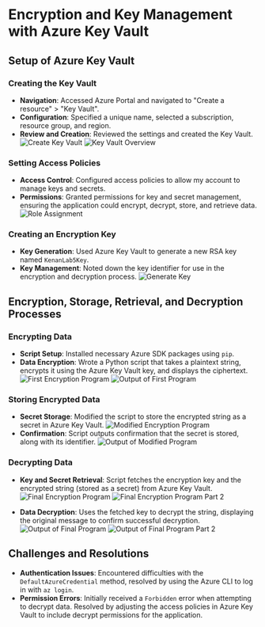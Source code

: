 
# Encryption and Key Management with Azure Key Vault

## Setup of Azure Key Vault

### Creating the Key Vault

- **Navigation**: Accessed Azure Portal and navigated to "Create a resource" > "Key Vault".
- **Configuration**: Specified a unique name, selected a subscription, resource group, and region.
- **Review and Creation**: Reviewed the settings and created the Key Vault.
![Create Key Vault](Screenshots/Create-Key-Vault.png "Creating Azure Key Vault")
![Key Vault Overview](Screenshots/Key-Vault-Overview.png "Key Vault Overview")

### Setting Access Policies

- **Access Control**: Configured access policies to allow my account to manage keys and secrets.
- **Permissions**: Granted permissions for key and secret management, ensuring the application could encrypt, decrypt, store, and retrieve data.
![Role Assignment](Screenshots/Role-Assignment.png "Role Assignment in Azure Key Vault")

### Creating an Encryption Key

- **Key Generation**: Used Azure Key Vault to generate a new RSA key named `KenanLab5Key`.
- **Key Management**: Noted down the key identifier for use in the encryption and decryption process.
![Generate Key](Screenshots/Generate-Key.png "Generating a Key in Azure Key Vault")

## Encryption, Storage, Retrieval, and Decryption Processes

### Encrypting Data

- **Script Setup**: Installed necessary Azure SDK packages using `pip`.
- **Data Encryption**: Wrote a Python script that takes a plaintext string, encrypts it using the Azure Key Vault key, and displays the ciphertext.
![First Encryption Program](Screenshots/1st-encryption-program.png "First Encryption Program")
![Output of First Program](Screenshots/Output-of-1st.png "Output of First Encryption Program")

### Storing Encrypted Data

- **Secret Storage**: Modified the script to store the encrypted string as a secret in Azure Key Vault.
![Modified Encryption Program](Screenshots/Modified-encryption-program.png "Modified Encryption Program Code")
- **Confirmation**: Script outputs confirmation that the secret is stored, along with its identifier.
![Output of Modified Program](Screenshots/Output-of-modified-program.png "Output of Modified Encryption Program")


### Decrypting Data

- **Key and Secret Retrieval**: Script fetches the encryption key and the encrypted string (stored as a secret) from Azure Key Vault.
![Final Encryption Program](Screenshots/Final-Encryption-Program.png "Final Encryption Program Code")
![Final Encryption Program Part 2](Screenshots/Final-Encryption-Program-2.png "Final Encryption Program Code - Part 2")

- **Data Decryption**: Uses the fetched key to decrypt the string, displaying the original message to confirm successful decryption.
![Output of Final Program](Screenshots/Output-of-final-program.png "Output of Final Encryption Program")
![Output of Final Program Part 2](Screenshots/Output-of-final-program-2.png "Output of Final Encryption Program - Part 2")

## Challenges and Resolutions

- **Authentication Issues**: Encountered difficulties with the `DefaultAzureCredential` method, resolved by using the Azure CLI to log in with `az login`.
- **Permission Errors**: Initially received a `Forbidden` error when attempting to decrypt data. Resolved by adjusting the access policies in Azure Key Vault to include decrypt permissions for the application.
